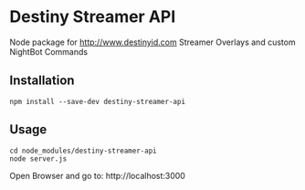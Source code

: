 Destiny Streamer API
=========

Node package for http://www.destinyid.com Streamer Overlays and custom NightBot Commands

## Installation

    npm install --save-dev destiny-streamer-api

## Usage

    cd node_modules/destiny-streamer-api
    node server.js
Open Browser and go to:
    http://localhost:3000
